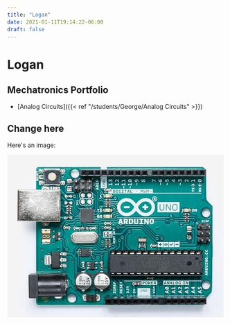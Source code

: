 ```yaml
---
title: "Logan"
date: 2021-01-11T19:14:22-06:00
draft: false
---
```


# Logan

## Mechatronics Portfolio
* [Analog Circuits]({{< ref "/students/George/Analog Circuits" >}})
## Change here

Here's an image:

![image](images/arduino.jpg)